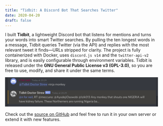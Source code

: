 ```yaml
---
title: "Tidbit: A Discord Bot That Searches Twitter"
date: 2020-04-20
draft: false
---
```


I built **Tidbit**, a lightweight Discord bot that listens for mentions and turns your words into smart Twitter searches. By pulling the ten longest words in a message, Tidbit queries Twitter (via the API) and replies with the most relevant tweet it finds—URLs stripped for clarity. The project is fully containerized with Docker, uses `discord.js v14` and the `twitter-api-v2` library, and is easily configurable through environment variables. Tidbit is released under the **GNU General Public License v3 (GPL-3.0)**, so you are free to use, modify, and share it under the same terms.

![Discord chat screenshot](example.png)

Check out the [source on GitHub](https://github.com/neilspink/Tidbit-Doctor-Strew) and feel free to run it in your own server or extend it with new features.
